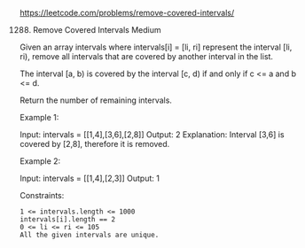 https://leetcode.com/problems/remove-covered-intervals/

1288. Remove Covered Intervals
      Medium

Given an array intervals where intervals[i] = [li, ri] represent the interval [li, ri), remove all intervals that are covered by another interval in the list.

The interval [a, b) is covered by the interval [c, d) if and only if c <= a and b <= d.

Return the number of remaining intervals.



Example 1:

Input: intervals = [[1,4],[3,6],[2,8]]
Output: 2
Explanation: Interval [3,6] is covered by [2,8], therefore it is removed.

Example 2:

Input: intervals = [[1,4],[2,3]]
Output: 1



Constraints:

    1 <= intervals.length <= 1000
    intervals[i].length == 2
    0 <= li <= ri <= 105
    All the given intervals are unique.
